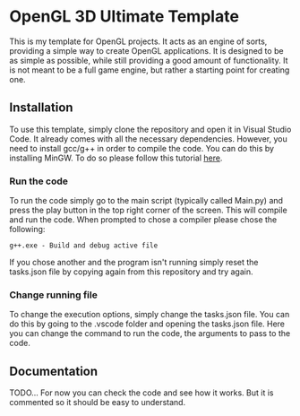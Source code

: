 # OpenGL 3D Ultimate Template

This is my template for OpenGL projects. It acts as an engine of sorts, providing a simple way to create OpenGL applications. It is designed to be as simple as possible, while still providing a good amount of functionality. It is not meant to be a full game engine, but rather a starting point for creating one.

## Installation

To use this template, simply clone the repository and open it in Visual Studio Code. It already comes with all the necessary dependencies. However, you need to install gcc/g++ in order to compile the code. You can do this by installing MinGW. To do so please follow this tutorial [here](https://code.visualstudio.com/docs/cpp/config-mingw).

### Run the code

To run the code simply go to the main script (typically called Main.py) and press the play button in the top right corner of the screen. This will compile and run the code. When prompted to chose a compiler please chose the following:
```
g++.exe - Build and debug active file
```

If you chose another and the program isn't running simply reset the tasks.json file by copying again from this repository and try again.

### Change running file

To change the execution options, simply change the tasks.json file. You can do this by going to the .vscode folder and opening the tasks.json file. Here you can change the command to run the code, the arguments to pass to the code.

## Documentation

TODO... For now you can check the code and see how it works. But it is commented so it should be easy to understand.
